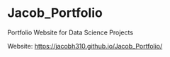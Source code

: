 # Jacob_Portfolio
Portfolio Website for Data Science Projects

Website: https://jacobh310.github.io/Jacob_Portfolio/
